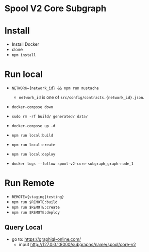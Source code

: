 # Spool V2 Core Subgraph

# Install
- Install Docker
- clone
- `npm install`

# Run local
- `NETWORK={network_id} && npm run mustache`

    - `network_id` is one of `src/config/contracts.{network_id}.json`.

- `docker-compose down`
- `sudo rm -rf build/ generated/ data/`
- `docker-compose up -d`
- `npm run local:build`
- `npm run local:create`
- `npm run local:deploy`
- `docker logs --follow spool-v2-core-subgraph_graph-node_1`

# Run Remote
- `REMOTE={staging|testing}`
- `npm run $REMOTE:build`
- `npm run $REMOTE:create`
- `npm run $REMOTE:deploy`

## Query Local

- go to: https://graphiql-online.com/
  - input http://127.0.0.1:8000/subgraphs/name/spool/core-v2
